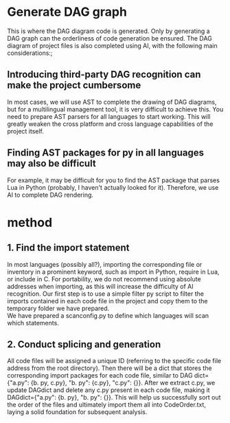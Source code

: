 # Generate DAG graph
This is where the DAG diagram code is generated.
Only by generating a DAG graph can the orderliness of code generation be ensured.
The DAG diagram of project files is also completed using AI, with the following main considerations:;
## Introducing third-party DAG recognition can make the project cumbersome
In most cases, we will use AST to complete the drawing of DAG diagrams, but for a multilingual management tool, it is very difficult to achieve this. You need to prepare AST parsers for all languages to start working.
This will greatly weaken the cross platform and cross language capabilities of the project itself.
## Finding AST packages for py in all languages may also be difficult
For example, it may be difficult for you to find the AST package that parses Lua in Python (probably, I haven't actually looked for it).
Therefore, we use AI to complete DAG rendering.
# method
## 1. Find the import statement
In most languages (possibly all?), importing the corresponding file or inventory in a prominent keyword, such as import in Python, require in Lua, or include in C.
For portability, we do not recommend using absolute addresses when importing, as this will increase the difficulty of AI recognition.
Our first step is to use a simple filter py script to filter the imports contained in each code file in the project and copy them to the temporary folder we have prepared.  
We have prepared a scanconfig.py to define which languages will scan which statements.
## 2. Conduct splicing and generation
All code files will be assigned a unique ID (referring to the specific code file address from the root directory).
Then there will be a dict that stores the corresponding import packages for each code file, similar to DAG dict={"a.py": {b. py, c.py}, "b. py": {c.py}, "c.py": {}}. After we extract c.py, we update DAGdict and delete any c.py present in each code file, making it DAGdict={"a.py": {b. py}, "b. py": {}}. This will help us successfully sort out the order of the files and ultimately import them all into CodeOrder.txt, laying a solid foundation for subsequent analysis.
